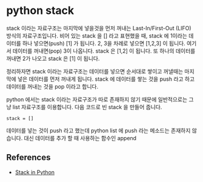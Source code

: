 # python stack
stack 이라는 자료구조는 마지막에 넣을것을 먼저 꺼내는 Last-In/First-Out (LIFO) 방식의 자료구조입니다. 비어 있는 stack 을 [] 라고 표현했을 때, stack 에 1이라는 데이터를 하나 넣으면(push) [1] 가 됩니다. 2, 3을 차례로 넣으면 [1,2,3] 이 됩니다. 여기서 데이터를 꺼내면(pop) 3이 나옵니다. stack 은 [1,2] 이 됩니다. 또 하나의 데이터를 꺼내면 2가 나오고 stack 은 [1] 이 됩니다.

정리하자면 stack 이라는 자료구조는 데이터를 넣으면 순서대로 쌓이고 꺼낼때는 마지막에 넣은 데이터를 먼저 꺼내게 됩니다. stack 에 데이터를 쌓는 것을 push 라고 하고 데이터를 꺼내는 것을 pop 이라고 합니다.

python 에서는 stack 이라는 자료구조가 따로 존재하지 않기 때문에 일반적으로는 그냥 list 자료구조를 이용합니다. 다음 코드로 빈 stack 을 만들어 줍니다.
```
stack = []
```

데이터를 넣는 것이 push 라고 했는데 python list 에 push 라는 메소드는 존재하지 않습니다. 대신 데이터를 추가 할 때 사용하는 함수인 append 


## References
* [Stack in Python](https://www.geeksforgeeks.org/stack-in-python/)
